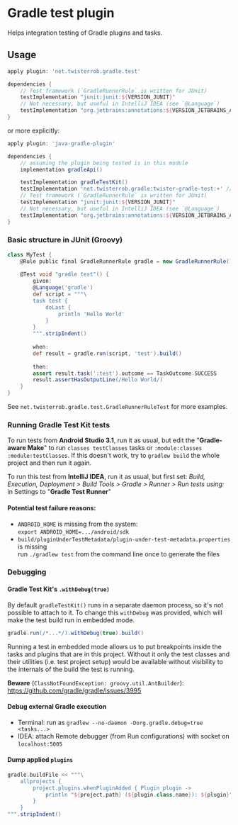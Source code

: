 # Gradle test plugin
Helps integration testing of Gradle plugins and tasks.

## Usage

```groovy
apply plugin: 'net.twisterrob.gradle.test'

dependencies {
	// Test framework (`GradleRunnerRule` is written for JUnit)
	testImplementation "junit:junit:${VERSION_JUNIT}"
	// Not necessary, but useful in IntelliJ IDEA (see `@Language`)
	testImplementation "org.jetbrains:annotations:${VERSION_JETBRAINS_ANNOTATIONS}"
}
```

or more explicitly:
```groovy
apply plugin: 'java-gradle-plugin'

dependencies {
	// assuming the plugin being tested is in this module
	implementation gradleApi()

	testImplementation gradleTestKit()
	testImplementation 'net.twisterrob.gradle:twister-gradle-test:+' // replace version as needed
	// Test framework (`GradleRunnerRule` is written for JUnit)
	testImplementation "junit:junit:${VERSION_JUNIT}"
	// Not necessary, but useful in IntelliJ IDEA (see `@Language`)
	testImplementation "org.jetbrains:annotations:${VERSION_JETBRAINS_ANNOTATIONS}"
}
```

### Basic structure in JUnit (Groovy)
```groovy
class MyTest {
	@Rule public final GradleRunnerRule gradle = new GradleRunnerRule()
	
	@Test void "gradle test"() {
		given:
		@Language('gradle')
		def script = """\
		task test {
			doLast {
			    println 'Hello World'
			}
		}
		""".stripIndent()
	
		when:
		def result = gradle.run(script, 'test').build()
	
		then:
		assert result.task(':test').outcome == TaskOutcome.SUCCESS
		result.assertHasOutputLine(/Hello World/)
	}
}
```
See `net.twisterrob.gradle.test.GradleRunnerRuleTest` for more examples.

### Running Gradle Test Kit tests
To run tests from **Android Studio 3.1**, run it as usual, but edit the "**Gradle-aware Make**" to run `classes testClasses` tasks or `:module:classes :module:testClasses`.
If this doesn't work, try to `gradlew build` the whole project and then run it again.

To run this test from **IntelliJ IDEA**, run it as usual, but first set: *Build, Execution, Deployment > Build Tools > Gradle > Runner > Run tests using:* in Settings to "**Gradle Test Runner**"

#### Potential test failure reasons:
 * `ANDROID_HOME` is missing from the system:  
   `export ANDROID_HOME=.../android/sdk`
 * `build/pluginUnderTestMetadata/plugin-under-test-metadata.properties` is missing  
   run `./gradlew test` from the command line once to generate the files


### Debugging

#### Gradle Test Kit's `.withDebug(true)`
By default `gradleTestKit()` runs in a separate daemon process, so it's not possible to attach to it. To change this `withDebug` was provided, which will make the test build run in embedded mode.
```groovy
gradle.run(/*...*/).withDebug(true).build()
```
Running a test in embedded mode allows us to put breakpoints inside the tasks and plugins that are in this project. Without it only the test classes and their utilities (i.e. test project setup) would be available without visibility to the internals of the build the test is running.

**Beware** (`ClassNotFoundException: groovy.util.AntBuilder`): https://github.com/gradle/gradle/issues/3995

#### Debug external Gradle execution
 * Terminal: run as `gradlew --no-daemon -Dorg.gradle.debug=true <tasks...>`
 * IDEA: attach Remote debugger (from Run configurations) with socket on `localhost:5005`

#### Dump applied `plugins`
```groovy
gradle.buildFile << """\
	allprojects {
		project.plugins.whenPluginAdded { Plugin plugin ->
			println "${project.path} (${plugin.class.name}): ${plugin}"
		}
	}
""".stripIndent()
```
